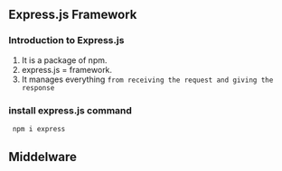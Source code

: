 ## Express.js Framework

### Introduction to Express.js
1. It is a package of npm.
2. express.js = framework.
3. It manages everything `from receiving the request and giving the response`

### install express.js command
```bash
 npm i express
 ```


 ## Middelware 
 